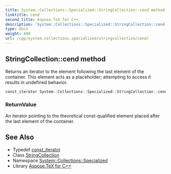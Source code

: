 ```yaml
---
title: System::Collections::Specialized::StringCollection::cend method
linktitle: cend
second_title: Aspose.TeX for C++
description: 'System::Collections::Specialized::StringCollection::cend method. Returns an iterator to the element following the last element of the container. This element acts as a placeholder; attempting to access it results in undefined behavior in C++.'
type: docs
weight: 600
url: /cpp/system.collections.specialized/stringcollection/cend/
---
```

## StringCollection::cend method


Returns an iterator to the element following the last element of the container. This element acts as a placeholder; attempting to access it results in undefined behavior.

```cpp
const_iterator System::Collections::Specialized::StringCollection::cend() const noexcept
```


### ReturnValue

An iterator pointing to the theoretical const-qualified element placed after the last element of the container.

## See Also

* Typedef [const_iterator](../const_iterator/)
* Class [StringCollection](../)
* Namespace [System::Collections::Specialized](../../)
* Library [Aspose.TeX for C++](../../../)
